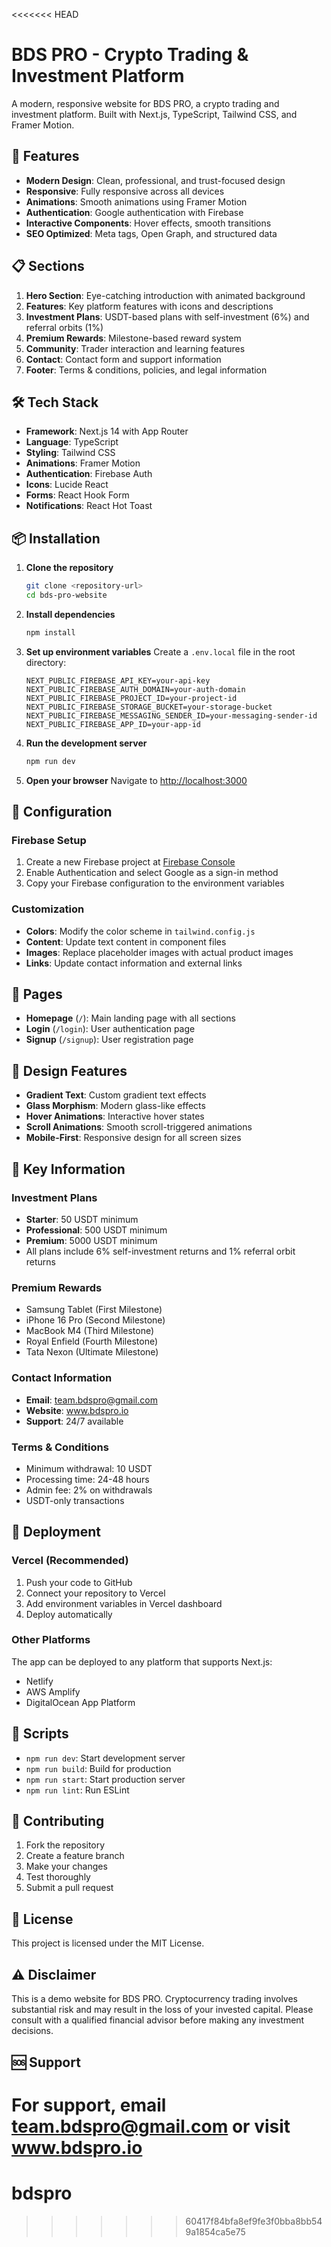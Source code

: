 <<<<<<< HEAD
# BDS PRO - Crypto Trading & Investment Platform

A modern, responsive website for BDS PRO, a crypto trading and investment platform. Built with Next.js, TypeScript, Tailwind CSS, and Framer Motion.

## 🚀 Features

- **Modern Design**: Clean, professional, and trust-focused design
- **Responsive**: Fully responsive across all devices
- **Animations**: Smooth animations using Framer Motion
- **Authentication**: Google authentication with Firebase
- **Interactive Components**: Hover effects, smooth transitions
- **SEO Optimized**: Meta tags, Open Graph, and structured data

## 📋 Sections

1. **Hero Section**: Eye-catching introduction with animated background
2. **Features**: Key platform features with icons and descriptions
3. **Investment Plans**: USDT-based plans with self-investment (6%) and referral orbits (1%)
4. **Premium Rewards**: Milestone-based reward system
5. **Community**: Trader interaction and learning features
6. **Contact**: Contact form and support information
7. **Footer**: Terms & conditions, policies, and legal information

## 🛠️ Tech Stack

- **Framework**: Next.js 14 with App Router
- **Language**: TypeScript
- **Styling**: Tailwind CSS
- **Animations**: Framer Motion
- **Authentication**: Firebase Auth
- **Icons**: Lucide React
- **Forms**: React Hook Form
- **Notifications**: React Hot Toast

## 📦 Installation

1. **Clone the repository**
   ```bash
   git clone <repository-url>
   cd bds-pro-website
   ```

2. **Install dependencies**
   ```bash
   npm install
   ```

3. **Set up environment variables**
   Create a `.env.local` file in the root directory:
   ```env
   NEXT_PUBLIC_FIREBASE_API_KEY=your-api-key
   NEXT_PUBLIC_FIREBASE_AUTH_DOMAIN=your-auth-domain
   NEXT_PUBLIC_FIREBASE_PROJECT_ID=your-project-id
   NEXT_PUBLIC_FIREBASE_STORAGE_BUCKET=your-storage-bucket
   NEXT_PUBLIC_FIREBASE_MESSAGING_SENDER_ID=your-messaging-sender-id
   NEXT_PUBLIC_FIREBASE_APP_ID=your-app-id
   ```

4. **Run the development server**
   ```bash
   npm run dev
   ```

5. **Open your browser**
   Navigate to [http://localhost:3000](http://localhost:3000)

## 🔧 Configuration

### Firebase Setup

1. Create a new Firebase project at [Firebase Console](https://console.firebase.google.com/)
2. Enable Authentication and select Google as a sign-in method
3. Copy your Firebase configuration to the environment variables

### Customization

- **Colors**: Modify the color scheme in `tailwind.config.js`
- **Content**: Update text content in component files
- **Images**: Replace placeholder images with actual product images
- **Links**: Update contact information and external links

## 📱 Pages

- **Homepage** (`/`): Main landing page with all sections
- **Login** (`/login`): User authentication page
- **Signup** (`/signup`): User registration page

## 🎨 Design Features

- **Gradient Text**: Custom gradient text effects
- **Glass Morphism**: Modern glass-like effects
- **Hover Animations**: Interactive hover states
- **Scroll Animations**: Smooth scroll-triggered animations
- **Mobile-First**: Responsive design for all screen sizes

## 📄 Key Information

### Investment Plans
- **Starter**: 50 USDT minimum
- **Professional**: 500 USDT minimum  
- **Premium**: 5000 USDT minimum
- All plans include 6% self-investment returns and 1% referral orbit returns

### Premium Rewards
- Samsung Tablet (First Milestone)
- iPhone 16 Pro (Second Milestone)
- MacBook M4 (Third Milestone)
- Royal Enfield (Fourth Milestone)
- Tata Nexon (Ultimate Milestone)

### Contact Information
- **Email**: team.bdspro@gmail.com
- **Website**: www.bdspro.io
- **Support**: 24/7 available

### Terms & Conditions
- Minimum withdrawal: 10 USDT
- Processing time: 24-48 hours
- Admin fee: 2% on withdrawals
- USDT-only transactions

## 🚀 Deployment

### Vercel (Recommended)
1. Push your code to GitHub
2. Connect your repository to Vercel
3. Add environment variables in Vercel dashboard
4. Deploy automatically

### Other Platforms
The app can be deployed to any platform that supports Next.js:
- Netlify
- AWS Amplify
- DigitalOcean App Platform

## 📝 Scripts

- `npm run dev`: Start development server
- `npm run build`: Build for production
- `npm run start`: Start production server
- `npm run lint`: Run ESLint

## 🤝 Contributing

1. Fork the repository
2. Create a feature branch
3. Make your changes
4. Test thoroughly
5. Submit a pull request

## 📄 License

This project is licensed under the MIT License.

## ⚠️ Disclaimer

This is a demo website for BDS PRO. Cryptocurrency trading involves substantial risk and may result in the loss of your invested capital. Please consult with a qualified financial advisor before making any investment decisions.

## 🆘 Support

For support, email team.bdspro@gmail.com or visit www.bdspro.io
=======
# bdspro
>>>>>>> 60417f84bfa8ef9fe3f0bba8bb549a1854ca5e75
